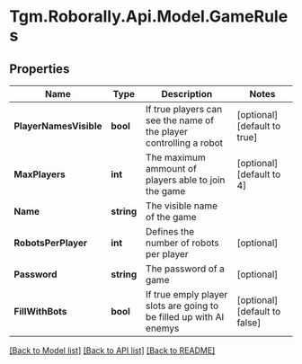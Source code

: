 
# Tgm.Roborally.Api.Model.GameRules

## Properties

Name | Type | Description | Notes
------------ | ------------- | ------------- | -------------
**PlayerNamesVisible** | **bool** | If true players can see the name of the player controlling a robot | [optional] [default to true]
**MaxPlayers** | **int** | The maximum ammount of players able to join the game | [optional] [default to 4]
**Name** | **string** | The visible name of the game | 
**RobotsPerPlayer** | **int** | Defines the number of robots per player | [optional] 
**Password** | **string** | The password of a game | [optional] 
**FillWithBots** | **bool** | If true emply player slots are going to be filled up with AI enemys | [optional] [default to false]

[[Back to Model list]](../README.md#documentation-for-models)
[[Back to API list]](../README.md#documentation-for-api-endpoints)
[[Back to README]](../README.md)

